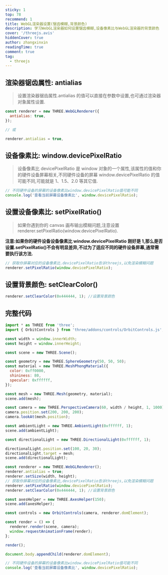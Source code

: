 ```yaml
---
sticky: 1
top: 78
recommend: 1
title: WebGL渲染器设置(锯齿模糊,背景颜色)
description: 学习WebGL渲染器如何设置锯齿模糊,设备像素比与WebGL渲染器的背景颜色
cover: '/threejs.avis'
hiddenCover: true
author: zhangxinxin
readingTime: true
comment: true
tag:
  - threejs
---
```


## 渲染器锯齿属性: antialias

> 设置渲染器锯齿属性.antialias 的值可以直接在参数中设置,也可通过渲染器对象属性设置.

```js
const renderer = new THREE.WebGLRenderer({
  antialias: true,
});

// 或

renderer.antialias = true,
```

## 设备像素比: window.devicePixelRatio

> 设备像素比 devicePixelRatio 是 window 对象的一个属性,该属性的值和你的硬件设备屏幕相关,不同硬件设备的屏幕 window.devicePixelRatio 的值可能不同,可能就是 1、1.5、2.0 等其它值.

```js
// 不同硬件设备的屏幕的设备像素比window.devicePixelRatio值可能不同
console.log('查看当前屏幕设备像素比', window.devicePixelRatio);
```

## 设置设备像素比: setPixelRatio()

> 如果你遇到你的 canvas 画布输出模糊问题,注意设置 renderer.setPixelRatio(window.devicePixelRatio).

**注意:如果你的硬件设备设备像素比 window.devicePixelRatio 刚好是 1,那么是否设置.setPixelRatio()不会有明显差异,不过为了适应不同的硬件设备屏幕,通常需要执行该方法.**

```js
// 获取你屏幕对应的设备像素比.devicePixelRatio告诉threejs,以免渲染模糊问题
renderer.setPixelRatio(window.devicePixelRatio);
```

## 设置背景颜色: setClearColor()

```js
renderer.setClearColor(0x444444, 1); //设置背景颜色
```

## 完整代码

```js
import * as THREE from 'three';
import { OrbitControls } from 'three/addons/controls/OrbitControls.js';

const width = window.innerWidth;
const height = window.innerHeight;

const scene = new THREE.Scene();

const geometry = new THREE.SphereGeometry(50, 50, 50);
const material = new THREE.MeshPhongMaterial({
  color: 0xff0000,
  shininess: 80,
  specular: 0xffffff,
});

const mesh = new THREE.Mesh(geometry, material);
scene.add(mesh);

const camera = new THREE.PerspectiveCamera(60, width / height, 1, 1000);
camera.position.set(200, 200, 200);
camera.lookAt(mesh.position);

const ambientLight = new THREE.AmbientLight(0xffffff, 1);
scene.add(ambientLight);

const directionalLight = new THREE.DirectionalLight(0xffffff, 1);

directionalLight.position.set(100, 20, 30);
directionalLight.target = mesh;
scene.add(directionalLight);

const renderer = new THREE.WebGLRenderer();
renderer.antialias = true;
renderer.setSize(width, height);
// 获取你屏幕对应的设备像素比,devicePixelRatio告诉threejs,以免渲染模糊问题
renderer.setPixelRatio(window.devicePixelRatio);
renderer.setClearColor(0x444444, 1); //设置背景颜色

const axesHelper = new THREE.AxesHelper(150);
scene.add(axesHelper);

const controls = new OrbitControls(camera, renderer.domElement);

const render = () => {
  renderer.render(scene, camera);
  window.requestAnimationFrame(render);
};

render();

document.body.appendChild(renderer.domElement);

// 不同硬件设备的屏幕的设备像素比window.devicePixelRatio值可能不同
console.log('查看当前屏幕设备像素比', window.devicePixelRatio);
```
